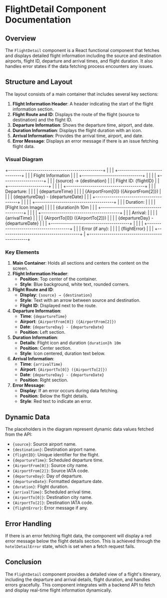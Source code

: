 # FlightDetail Component Documentation

## Overview

The `FlightDetail` component is a React functional component that fetches and displays detailed flight information including the source and destination airports, flight ID, departure and arrival times, and flight duration. It also handles error states if the data fetching process encounters any issues.

## Structure and Layout

The layout consists of a main container that includes several key sections:

1. **Flight Information Header**: A header indicating the start of the flight information section.
2. **Flight Route and ID**: Displays the route of the flight (source to destination) and the flight ID.
3. **Departure Information**: Shows the departure time, airport, and date.
4. **Duration Information**: Displays the flight duration with an icon.
5. **Arrival Information**: Provides the arrival time, airport, and date.
6. **Error Message**: Displays an error message if there is an issue fetching flight data.

### Visual Diagram

+-----------------------------------------------+
| |
| +------------------------------+ |
| | Flight Information | |
| +------------------------------+ |
| |
| +--------------------+ |
| | {source} → {destination} |
| | Flight ID: {flightID} |
| +--------------------+ |
| |
| +---------------------------------------+ |
| | Departure: | |
| | {departureTime} | |
| | {AirportFrom[0]} ({AirportFrom[2]}) | |
| | {departureDay} - {departureDate} | |
| +---------------------------------------+ |
| |
| +---------------------------------------+ |
| | Duration: | |
| | [Flight Icon Image] | |
| | {duration}h 10m | |
| +---------------------------------------+ |
| |
| +---------------------------------------+ |
| | Arrival: | |
| | {arrivalTime} | |
| | {AirportTo[0]} ({AirportTo[2]}) | |
| | {departureDay} - {departureDate} | |
| +---------------------------------------+ |
| |
| +---------------------------------------+ |
| | Error (if any): | |
| | {flightError} | |
| +---------------------------------------+ |
+-----------------------------------------------+


### Key Elements

1. **Main Container**: Holds all sections and centers the content on the screen.
2. **Flight Information Header**:
   - **Position**: Top center of the container.
   - **Style**: Blue background, white text, rounded corners.
3. **Flight Route and ID**:
   - **Display**: `{source} → {destination}`
   - **Style**: Text with an arrow between source and destination.
   - **Flight ID**: Displayed next to the route.
4. **Departure Information**:
   - **Time**: `{departureTime}`
   - **Airport**: `{AirportFrom[0]} ({AirportFrom[2]})`
   - **Date**: `{departureDay} - {departureDate}`
   - **Position**: Left section.
5. **Duration Information**:
   - **Details**: Flight icon and duration `{duration}h 10m`
   - **Position**: Center section.
   - **Style**: Icon centered, duration text below.
6. **Arrival Information**:
   - **Time**: `{arrivalTime}`
   - **Airport**: `{AirportTo[0]} ({AirportTo[2]})`
   - **Date**: `{departureDay} - {departureDate}`
   - **Position**: Right section.
7. **Error Message**:
   - **Display**: If an error occurs during data fetching.
   - **Position**: Below the flight details.
   - **Style**: Red text to indicate an error.

## Dynamic Data

The placeholders in the diagram represent dynamic data values fetched from the API:

- `{source}`: Source airport name.
- `{destination}`: Destination airport name.
- `{flightID}`: Unique identifier for the flight.
- `{departureTime}`: Scheduled departure time.
- `{AirportFrom[0]}`: Source city name.
- `{AirportFrom[2]}`: Source IATA code.
- `{departureDay}`: Day of departure.
- `{departureDate}`: Formatted departure date.
- `{duration}`: Flight duration.
- `{arrivalTime}`: Scheduled arrival time.
- `{AirportTo[0]}`: Destination city name.
- `{AirportTo[2]}`: Destination IATA code.
- `{flightError}`: Error message if any.

## Error Handling

If there is an error fetching flight data, the component will display a red error message below the flight details section. This is achieved through the `hotelDetailError` state, which is set when a fetch request fails.

## Conclusion

The `FlightDetail` component provides a detailed view of a flight's itinerary, including the departure and arrival details, flight duration, and handles errors gracefully. This component integrates with a backend API to fetch and display real-time flight information dynamically.
